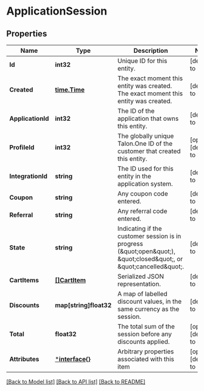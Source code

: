 # ApplicationSession

## Properties
Name | Type | Description | Notes
------------ | ------------- | ------------- | -------------
**Id** | **int32** | Unique ID for this entity. | [default to null]
**Created** | [**time.Time**](time.Time.md) | The exact moment this entity was created. The exact moment this entity was created. | [default to null]
**ApplicationId** | **int32** | The ID of the application that owns this entity. | [default to null]
**ProfileId** | **int32** | The globally unique Talon.One ID of the customer that created this entity. | [optional] [default to null]
**IntegrationId** | **string** | The ID used for this entity in the application system. | [default to null]
**Coupon** | **string** | Any coupon code entered. | [default to null]
**Referral** | **string** | Any referral code entered. | [default to null]
**State** | **string** | Indicating if the customer session is in progress (\&quot;open\&quot;), \&quot;closed\&quot;, or \&quot;cancelled\&quot;. | [default to null]
**CartItems** | [**[]CartItem**](CartItem.md) | Serialized JSON representation. | [default to null]
**Discounts** | **map[string]float32** | A map of labelled discount values, in the same currency as the session. | [default to null]
**Total** | **float32** | The total sum of the session before any discounts applied. | [optional] [default to null]
**Attributes** | [***interface{}**](interface{}.md) | Arbitrary properties associated with this item | [optional] [default to null]

[[Back to Model list]](../README.md#documentation-for-models) [[Back to API list]](../README.md#documentation-for-api-endpoints) [[Back to README]](../README.md)


